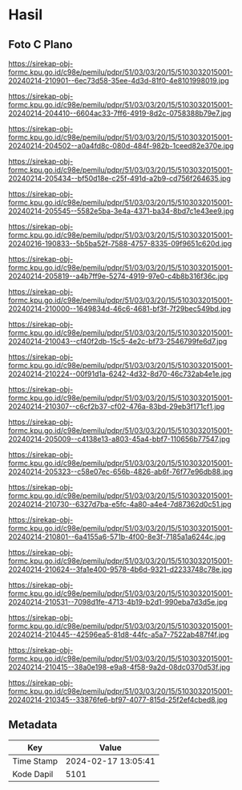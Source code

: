 # Hasil

## Foto C Plano

https://sirekap-obj-formc.kpu.go.id/c98e/pemilu/pdpr/51/03/03/20/15/5103032015001-20240214-210901--6ec73d58-35ee-4d3d-81f0-4e8101998019.jpg

https://sirekap-obj-formc.kpu.go.id/c98e/pemilu/pdpr/51/03/03/20/15/5103032015001-20240214-204410--6604ac33-7ff6-4919-8d2c-0758388b79e7.jpg

https://sirekap-obj-formc.kpu.go.id/c98e/pemilu/pdpr/51/03/03/20/15/5103032015001-20240214-204502--a0a4fd8c-080d-484f-982b-1ceed82e370e.jpg

https://sirekap-obj-formc.kpu.go.id/c98e/pemilu/pdpr/51/03/03/20/15/5103032015001-20240214-205434--bf50d18e-c25f-491d-a2b9-cd756f264635.jpg

https://sirekap-obj-formc.kpu.go.id/c98e/pemilu/pdpr/51/03/03/20/15/5103032015001-20240214-205545--5582e5ba-3e4a-4371-ba34-8bd7c1e43ee9.jpg

https://sirekap-obj-formc.kpu.go.id/c98e/pemilu/pdpr/51/03/03/20/15/5103032015001-20240216-190833--5b5ba52f-7588-4757-8335-09f9651c620d.jpg

https://sirekap-obj-formc.kpu.go.id/c98e/pemilu/pdpr/51/03/03/20/15/5103032015001-20240214-205819--a4b7ff9e-5274-4919-97e0-c4b8b316f36c.jpg

https://sirekap-obj-formc.kpu.go.id/c98e/pemilu/pdpr/51/03/03/20/15/5103032015001-20240214-210000--1649834d-46c6-4681-bf3f-7f29bec549bd.jpg

https://sirekap-obj-formc.kpu.go.id/c98e/pemilu/pdpr/51/03/03/20/15/5103032015001-20240214-210043--cf40f2db-15c5-4e2c-bf73-2546799fe6d7.jpg

https://sirekap-obj-formc.kpu.go.id/c98e/pemilu/pdpr/51/03/03/20/15/5103032015001-20240214-210224--00f91d1a-6242-4d32-8d70-46c732ab4e1e.jpg

https://sirekap-obj-formc.kpu.go.id/c98e/pemilu/pdpr/51/03/03/20/15/5103032015001-20240214-210307--c6cf2b37-cf02-476a-83bd-29eb3f171cf1.jpg

https://sirekap-obj-formc.kpu.go.id/c98e/pemilu/pdpr/51/03/03/20/15/5103032015001-20240214-205009--c4138e13-a803-45a4-bbf7-110656b77547.jpg

https://sirekap-obj-formc.kpu.go.id/c98e/pemilu/pdpr/51/03/03/20/15/5103032015001-20240214-205323--c58e07ec-656b-4826-ab6f-76f77e96db88.jpg

https://sirekap-obj-formc.kpu.go.id/c98e/pemilu/pdpr/51/03/03/20/15/5103032015001-20240214-210730--6327d7ba-e5fc-4a80-a4e4-7d87362d0c51.jpg

https://sirekap-obj-formc.kpu.go.id/c98e/pemilu/pdpr/51/03/03/20/15/5103032015001-20240214-210801--6a4155a6-571b-4f00-8e3f-7185a1a6244c.jpg

https://sirekap-obj-formc.kpu.go.id/c98e/pemilu/pdpr/51/03/03/20/15/5103032015001-20240214-210624--3fa1e400-9578-4b6d-9321-d2233748c78e.jpg

https://sirekap-obj-formc.kpu.go.id/c98e/pemilu/pdpr/51/03/03/20/15/5103032015001-20240214-210531--7098d1fe-4713-4b19-b2d1-990eba7d3d5e.jpg

https://sirekap-obj-formc.kpu.go.id/c98e/pemilu/pdpr/51/03/03/20/15/5103032015001-20240214-210445--42596ea5-81d8-44fc-a5a7-7522ab487f4f.jpg

https://sirekap-obj-formc.kpu.go.id/c98e/pemilu/pdpr/51/03/03/20/15/5103032015001-20240214-210415--38a0e198-e9a8-4f58-9a2d-08dc0370d53f.jpg

https://sirekap-obj-formc.kpu.go.id/c98e/pemilu/pdpr/51/03/03/20/15/5103032015001-20240214-210345--33876fe6-bf97-4077-815d-25f2ef4cbed8.jpg


## Metadata

| Key        | Value               |
| ---------- | ------------------- |
| Time Stamp | 2024-02-17 13:05:41 |
| Kode Dapil | 5101                |



